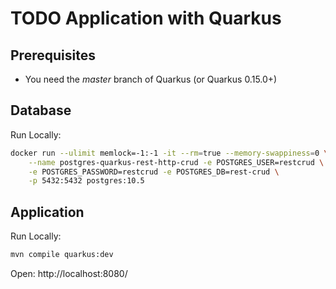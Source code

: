 # TODO Application with Quarkus


## Prerequisites

* You need the _master_ branch of Quarkus (or Quarkus 0.15.0+)

## Database

Run Locally:

```bash
docker run --ulimit memlock=-1:-1 -it --rm=true --memory-swappiness=0 \
    --name postgres-quarkus-rest-http-crud -e POSTGRES_USER=restcrud \
    -e POSTGRES_PASSWORD=restcrud -e POSTGRES_DB=rest-crud \
    -p 5432:5432 postgres:10.5
```

## Application

Run Locally:

```bash
mvn compile quarkus:dev
```

Open: http://localhost:8080/

